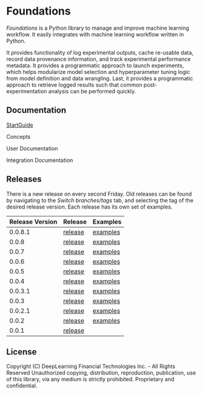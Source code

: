 # Foundations
*Foundations* is a Python library to manage and improve machine learning workflow. It easily integrates with machine learning workflow written in Python.

It provides functionality of log experimental outputs, cache re-usable data, record data provenance information, and track experimental performance metadata. It provides a programmatic approach to launch experiments, which helps modularize model selection and hyperparameter tuning logic from model definition and data wrangling. Last, it provides a programmatic approach to retrieve logged results such that common post-experimentation analysis can be performed quickly.

## Documentation

[StartGuide](documentation/STARTGUIDE.md)

Concepts

User Documentation

Integration Documentation

## Releases
There is a new release on every second Friday. Old releases can be found by navigating to the *Switch branches/tags* tab, and selecting the tag of the desired release version. Each release has its own set of examples.

|Release Version|Release|Examples|
|---|-------|--------|
|0.0.8.1|[release](https://github.com/DeepLearnI/foundations/releases/tag/0.0.8.1) | [examples](https://github.com/DeepLearnI/foundations/tree/0.0.8.1/examples) |
|0.0.8|[release](https://github.com/DeepLearnI/foundations/releases/tag/0.0.8) | [examples](https://github.com/DeepLearnI/foundations/tree/0.0.8/examples) |
|0.0.7|[release](https://github.com/DeepLearnI/foundations/releases/tag/0.0.7) | [examples](https://github.com/DeepLearnI/foundations/tree/0.0.7/examples) |
|0.0.6|[release](https://github.com/DeepLearnI/foundations/releases/tag/0.0.6) | [examples](https://github.com/DeepLearnI/foundations/tree/0.0.6/examples) |
|0.0.5|[release](https://github.com/DeepLearnI/foundations/releases/tag/0.0.5) | [examples](https://github.com/DeepLearnI/foundations/tree/0.0.5/examples) |
|0.0.4|[release](https://github.com/DeepLearnI/foundations/releases/tag/0.0.4) | [examples](https://github.com/DeepLearnI/foundations/tree/0.0.4/examples) |
|0.0.3.1|[release](https://github.com/DeepLearnI/foundations/releases/tag/0.0.3.1) | [examples](https://github.com/DeepLearnI/foundations/tree/0.0.3.1/examples) |
|0.0.3|[release](https://github.com/DeepLearnI/foundations/releases/tag/0.0.3) | [examples](https://github.com/DeepLearnI/foundations/tree/0.0.3/examples) |
|0.0.2.1|[release](https://github.com/DeepLearnI/foundations/releases/tag/0.0.2.1) | [examples](https://github.com/DeepLearnI/foundations/tree/0.0.2.1/examples) |
|0.0.2|[release](https://github.com/DeepLearnI/foundations/releases/tag/0.0.2) | [examples](https://github.com/DeepLearnI/foundations/tree/0.0.2/examples) |
|0.0.1|[release](https://github.com/DeepLearnI/foundations/releases/tag/0.0.1)| |


## License

Copyright (C) DeepLearning Financial Technologies Inc. - All Rights Reserved
Unauthorized copying, distribution, reproduction, publication, use of this library, via any medium is strictly prohibited. Proprietary and confidential.
